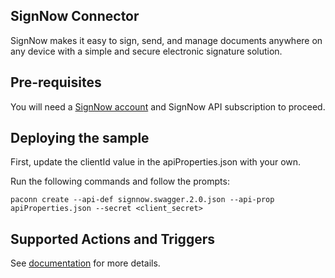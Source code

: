 
## SignNow Connector
SignNow makes it easy to sign, send, and manage documents anywhere on any device with a simple and secure electronic signature solution.


## Pre-requisites
You will need a [SignNow account](https://www.signnow.com) and SignNow API subscription to proceed.

## Deploying the sample
First, update the clientId value in the apiProperties.json with your own.

Run the following commands and follow the prompts:

```paconn
paconn create --api-def signnow.swagger.2.0.json --api-prop apiProperties.json --secret <client_secret>
```
## Supported Actions and Triggers
See [documentation](https://help.signnow.com/v1.0/docs/signnow-flow-connector) for more details.





